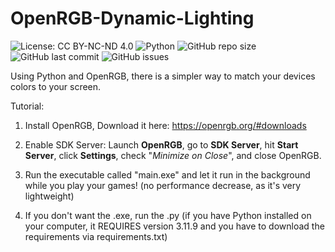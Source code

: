 # OpenRGB-Dynamic-Lighting
![License: CC BY-NC-ND 4.0](https://img.shields.io/badge/License-CC%20BY--NC--ND%204.0-lightgrey.svg)
![Python](https://img.shields.io/badge/python-3.11.9%2B-blue)
![GitHub repo size](https://img.shields.io/github/repo-size/centillagon/OpenRGB-Dynamic-Lighting)
![GitHub last commit](https://img.shields.io/github/last-commit/centillagon/OpenRGB-Dynamic-Lighting)
![GitHub issues](https://img.shields.io/github/issues/centillagon/OpenRGB-Dynamic-Lighting)


Using Python and OpenRGB, there is a simpler way to match your devices colors to your screen.

Tutorial:

1. Install OpenRGB, Download it here: https://openrgb.org/#downloads

2. Enable SDK Server:
Launch **OpenRGB**, go to **SDK Server**, hit **Start Server**, click **Settings**, check "*Minimize on Close*", and close OpenRGB.

3. Run the executable called "main.exe" and let it run in the background while you play your games! (no performance decrease, as it's very lightweight)
4. If you don't want the .exe, run the .py (if you have Python installed on your computer, it REQUIRES version 3.11.9 and you have to download the requirements via requirements.txt)
